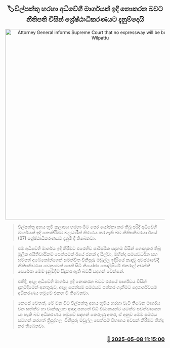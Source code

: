 <p align='center'><b><h2 align='center' title='Attorney General informs Supreme Court that no expressway will be built through Wilpattu'>🏷විල්පත්තු හරහා අධිවේගී මාර්ගයක් ඉදි නොකරන බවට නීතිපති විසින් ශ්‍රේෂ්ඨාධිකරණයට දැනුම්දෙයි</h2></b></p>
<p align='center'><img src='https://helakuru.sgp1.cdn.digitaloceanspaces.com/esana/images/lib/court-gg.jpg' width='600' alt='Attorney General informs Supreme Court that no expressway will be built through Wilpattu'></p>

> විල්පත්තු අභය භූමි කලාපය හරහා මීට පෙර යෝජනා කර තිබූ පරිදි අධිවේගී මාර්ගයක් ඉදි නොකිරීමට බලධාරීන් තීරණය කර ඇති බව නීතිපතිවරයා ඊයේ (07) ශ්‍රේෂ්ඨාධිකරණයට දැනුමී දී තිබෙනවා.

> එම අධිවේගී මාර්ගය ඉදි කිරීමට එරෙහිව පාරිසරික පදනම විසින් ගොනුකර තිබූ මූලික අයිතිවාසිකම් පෙත්සමක් ඊයේ ජනක් ද සිල්වා, මහින්ද සමයවර්ධන සහ සම්පත් අබේකෝන්ගෙන් සමන්විත විනිසුරු මඩුල්ල ඉදිරියේ කැඳවූ අවස්ථාවේදී නීතිපතිවරයා වෙනුවෙන් පෙනී සිටි නියෝජ්‍ය සොලිසිටර් ජනරාල් අවන්ති පෙරේරා මෙම දැනුම්දීම සිදුකර ඇති බවයි සඳහන් වෙන්නේ.

> එහිදී, අදාළ අධිවේගී මාර්ගය ඉදි නොකරන බවට රජයේ පාර්ශ්වය විසින් දැනුම්දීමෙන් අනතුරුව, අදාළ පෙත්සම සමථයට පත්කර ගැනීමට දෙපාර්ශ්වයම අධිකරණය හමුවේ එකඟ වී තිබෙනවා.

> කෙසේ වෙතත්, මේ වන විට විල්පත්තු අභය භූමිය හරහා වැටී තිබෙන මාර්ගය වන සත්ත්ව හා වෘක්ෂලතා ආඥා පනතේ විධි විධානයන්ට යටත්ව පවත්වාගෙන යා හැකි බව අධිකරණය හමුවේ සඳහන් කෙරුණු අතර, ඒ අනුව මෙම සමථය සටහන් කරගත් ත්‍රිපුද්ගල  විනිසුරු මඩුල්ල පෙත්සම් විභාගය අවසන් කිරීමට තීන්දු කර තිබෙනවා.



<h3 align='right'><a href='https://www.helakuru.lk/esana/p/109920/'>📅 2025-05-08 11:15:00</a></h3>
